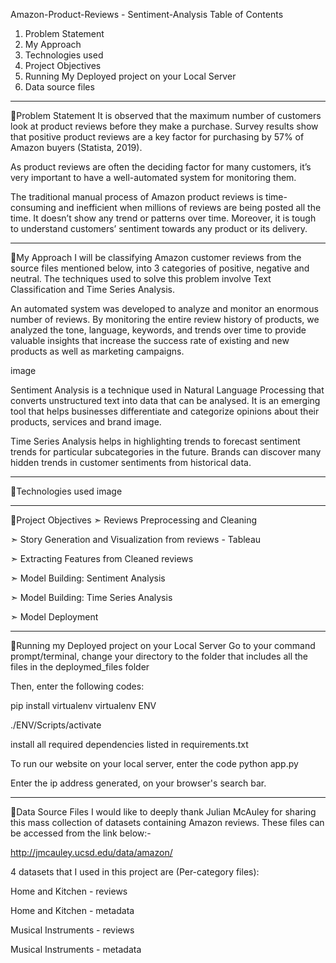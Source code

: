 Amazon-Product-Reviews - Sentiment-Analysis
Table of Contents
1. Problem Statement
2. My Approach
3. Technologies used
4. Project Objectives
5. Running My Deployed project on your Local Server
6. Data source files

__________________________________________________________________________________________________________________________________________________________________

🔹Problem Statement
It is observed that the maximum number of customers look at product reviews before they make a purchase. Survey results show that positive product reviews are a key factor for purchasing by 57% of Amazon buyers (Statista, 2019).

As product reviews are often the deciding factor for many customers, it’s very important to have a well-automated system for monitoring them.

The traditional manual process of Amazon product reviews is time-consuming and inefficient when millions of reviews are being posted all the time. It doesn’t show any trend or patterns over time. Moreover, it is tough to understand customers’ sentiment towards any product or its delivery.

____________________________________________________________________________________________________________________________________________________________________

🔹My Approach
I will be classifying Amazon customer reviews from the source files mentioned below, into 3 categories of positive, negative and neutral. The techniques used to solve this problem involve Text Classification and Time Series Analysis.

An automated system was developed to analyze and monitor an enormous number of reviews. By monitoring the entire review history of products, we analyzed the tone, language, keywords, and trends over time to provide valuable insights that increase the success rate of existing and new products as well as marketing campaigns.

image

Sentiment Analysis is a technique used in Natural Language Processing that converts unstructured text into data that can be analysed. It is an emerging tool that helps businesses differentiate and categorize opinions about their products, services and brand image.

Time Series Analysis helps in highlighting trends to forecast sentiment trends for particular subcategories in the future. Brands can discover many hidden trends in customer sentiments from historical data.

____________________________________________________________________________________________________________________________________________________________________

🔹Technologies used
image


______________________________________________________________________________________________________________________________________________________________________

🔹Project Objectives
➣ Reviews Preprocessing and Cleaning

➣ Story Generation and Visualization from reviews - Tableau

➣ Extracting Features from Cleaned reviews

➣ Model Building: Sentiment Analysis

➣ Model Building: Time Series Analysis

➣ Model Deployment

___________________________________________________________________________________________________________________________________________________________________

🔹Running my Deployed project on your Local Server
Go to your command prompt/terminal, change your directory to the folder that includes all the files in the deploymed_files folder

Then, enter the following codes:

pip install virtualenv
virtualenv ENV

./ENV/Scripts/activate

install all required dependencies listed in requirements.txt


To run our website on your local server, enter the code python app.py


Enter the ip address generated, on your browser's search bar.

_________________________________________________________________________________________________________________________________________________________________

🔹Data Source Files
I would like to deeply thank Julian McAuley for sharing this mass collection of datasets containing Amazon reviews. These files can be accessed from the link below:-

http://jmcauley.ucsd.edu/data/amazon/

4 datasets that I used in this project are (Per-category files):

Home and Kitchen - reviews

Home and Kitchen - metadata

Musical Instruments - reviews

Musical Instruments - metadata
